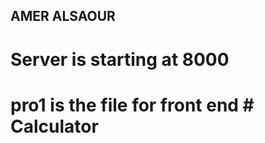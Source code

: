 ## AMER ALSAOUR 

# Server is starting at 8000
# pro1 is the file for front end #   C a l c u l a t o r  
 